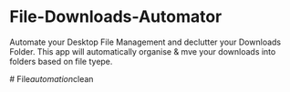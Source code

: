 # File-Downloads-Automator

Automate your Desktop File Management and declutter your Downloads Folder. This app will automatically organise & mve your downloads into folders based on file tyepe.

#   F i l e _ a u t o m a t i o n _ c l e a n  
 